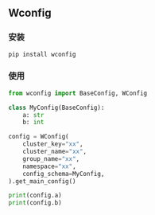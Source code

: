 ## Wconfig


### 安装

```bash
pip install wconfig
```

### 使用

```python
from wconfig import BaseConfig, WConfig

class MyConfig(BaseConfig):
    a: str
    b: int

config = WConfig(
    cluster_key="xx",
    cluster_name="xx",
    group_name="xx",
    namespace="xx",
    config_schema=MyConfig,
).get_main_config()

print(config.a)
print(config.b)
```
